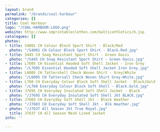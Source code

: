 ```yaml
---
layout: brand
permalink: "/brands/coal-harbour"
categories: []
title: Coal Harbour
logo: "/COAL-HARBOUR-LOGO.png"
website: http://www.imprintableclothes.com/balticathletics/b.jsp
catalogues: []
photos:
- title: S4001 CH Colour Block Sport Shirt - Black/Red
  photo: "/S4001 CH Colour Block Sport Shirt - Black.Red.jpg"
- title: S445 CH Snag Resistant Sport Shirt - Green Oasis
  photo: "/S445 CH Snag Resistant Sport Shirt - Green Oasis.jpg"
- title: L7605 CH Essential Hooded Soft Shell Jacket - Iron Grey
  photo: "/L7605 Essential Hooded Soft Shell Jacket Iron Grey.jpg"
- title: L6005 CH Tattershell Check Woven Shirt - Grey/White
  photo: "/L6005 CH Tattersall Check Woven Shirt Grey-White.jpg"
- title: L760 CH Everyday Colour Block Soft Shell Jacket - Black/Gold
  photo: "/L760 Everyday Colour Block Soft Shell - Black.Gold.jpg"
- title: J7695 CH Everyday Insulated Soft Shell Jacket - Black
  photo: "/J7695 CH Everyday Insulated Soft Shell Jkt BLACK.jpg"
- title: J7603 CH Everyday Soft Shell Jkt - Black Heather
  photo: "/J7603 CH Everyday Soft Shell Jkt - Blk Heather.jpg"
- photo: "/J7637 All Season Jkt True Royal.jpg"
  title: J7637 CH All Season Mesh Lined Jacket
info: ''

---
```

